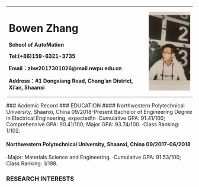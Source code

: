 <table border="0">
  <tr>
    <td width="75%">
      <h1>Bowen Zhang</h1>
      <p><b>School of AutoMation</b></p>
      <p><b>Tel:(+86)159-6321-3735</b></p>
      <p><b>Email：zbw2017301026@mail.nwpu.edu.cn</b></p>
      <p><b>Address：#1 Dongxiang Road, Chang’an District, Xi’an, Shaanxi</b></p>
    </td>
    <td width="25%">
      <img src="/ZHANGBOWEN.jpg" width="100%">      
    </td>
  </tr>
</table>
### Acdemic Record
### EDUCATION
#### Northwestern Polytechnical University, Shaanxi, China	09/2018-Present
Bachelor of Engineering Degree in Electrical Engineering, expected\n
·Cumulative GPA: 91.41/100; Comprehensive GPA: 90.41/100; Major GPA: 93.74/100.
·Class Ranking: 1/102.
	
#### Northwestern Polytechnical University, Shaanxi, China	09/2017-06/2018
·Major: Materials Science and Engineering.
·Cumulative GPA: 91.53/100; Class Ranking: 1/198.	

### RESEARCH INTERESTS
